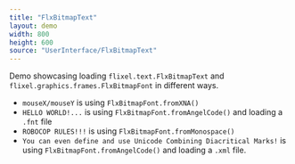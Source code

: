 ```yaml
---
title: "FlxBitmapText"
layout: demo
width: 800
height: 600
source: "UserInterface/FlxBitmapText"
---
```


Demo showcasing loading `flixel.text.FlxBitmapText` and `flixel.graphics.frames.FlxBitmapFont` in different ways.

- `mouseX/mouseY` is using `FlxBitmapFont.fromXNA()`
- `HELLO WORLD!...` is using `FlxBitmapFont.fromAngelCode()` and loading a `.fnt` file
- `ROBOCOP RULES!!!` is using `FlxBitmapFont.fromMonospace()`
- `You can even define and use Unicode Combining Diacritical Marks!` is using `FlxBitmapFont.fromAngelCode()` and loading a `.xml` file.
